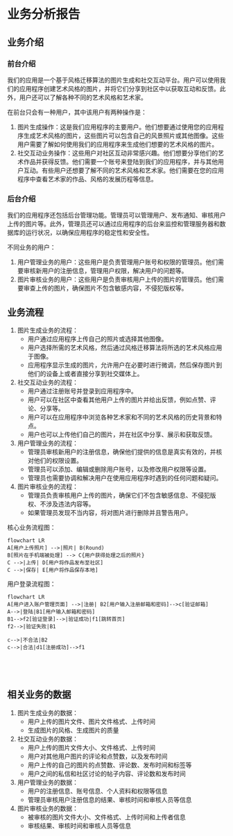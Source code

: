 # 业务分析报告

## 业务介绍

### 前台介绍

我们的应用是一个基于风格迁移算法的图片生成和社交互动平台。用户可以使用我们的应用程序创建艺术风格的图片，并将它们分享到社区中以获取互动和反馈。此外，用户还可以了解各种不同的艺术风格和艺术家。

在前台只会有一种用户，其中该用户有两种操作是：

1. 图片生成操作：这是我们应用程序的主要用户。他们想要通过使用您的应用程序生成艺术风格的图片，这些图片可以包含自己的风景照片或其他图像。这些用户需要了解如何使用我们的应用程序来生成他们想要的艺术风格的图片。
2. 社交互动业务操作：这些用户对社区互动非常感兴趣。他们想要分享他们的艺术作品并获得反馈。他们需要一个账号来登陆到我们的应用程序，并与其他用户互动。有些用户还想要了解不同的艺术风格和艺术家。他们需要在您的应用程序中查看艺术家的作品、风格的发展历程等信息。

### 后台介绍

我们的应用程序还包括后台管理功能。管理员可以管理用户、发布通知、审核用户上传的图片等。此外，管理员还可以通过应用程序的后台来监控和管理服务器和数据库的运行状况，以确保应用程序的稳定性和安全性。

不同业务的用户：

1. 用户管理业务的用户：这些用户是负责管理用户账号和权限的管理员。他们需要审核新用户的注册信息，管理用户权限，解决用户的问题等。
2. 图片审核业务的用户：这些用户是负责审核用户上传的图片的管理员。他们需要审查上传的图片，确保图片不包含敏感内容，不侵犯版权等。

## 业务流程

1. 图片生成业务的流程：
   - 用户通过应用程序上传自己的照片或选择其他图像。
   - 用户选择所需的艺术风格，然后通过风格迁移算法将所选的艺术风格应用于图像。
   - 应用程序显示生成的图片，允许用户在必要时进行微调，然后保存图片到他们的设备上或者直接分享到社交媒体上。
2. 社交互动业务的流程：
   - 用户通过注册账号并登录到应用程序中。
   - 用户可以在社区中查看其他用户上传的图片并给出反馈，例如点赞、评论、分享等。
   - 用户可以在应用程序中浏览各种艺术家和不同的艺术风格的历史背景和特点。
   - 用户也可以上传他们自己的图片，并在社区中分享、展示和获取反馈。
3. 用户管理业务的流程：
   - 管理员审核新用户的注册信息，确保他们提供的信息是真实有效的，并核对他们的权限设置。
   - 管理员可以添加、编辑或删除用户账号，以及修改用户权限等设置。
   - 管理员也需要协调和解决用户在使用应用程序时遇到的任何问题和疑问。
4. 图片审核业务的流程：
   - 管理员负责审核用户上传的图片，确保它们不包含敏感信息、不侵犯版权、不涉及违法内容等。
   - 如果管理员发现不当内容，将对图片进行删除并且警告用户。

核心业务流程图：

```mermaid
flowchart LR
A[用户上传照片] -->|照片| B(Round)
B[照片在手机端被处理] --> C{用户获得处理之后的照片}
C -->|上传| D[用户将作品发布至社区]
C -->|保存| E[用户将作品保存本地]
```

用户登录流程图：

```mermaid
flowchart LR
A[用户进入账户管理页面] -->|注册| B2[用户输入注册邮箱和密码]-->c[验证邮箱]
A-->|登陆|B1[用户输入邮箱和密码]
B1-->f2[验证登录]-->|验证成功|f1[跳转首页]
f2-->|验证失败|B1

c-->|不合法|B2
c-->|合法|d1[注册成功]-->f1





```

## 相关业务的数据

1. 图片生成业务的数据：
   - 用户上传的图片文件、图片文件格式、上传时间
   - 生成图片的风格、生成图片的质量
2. 社交互动业务的数据：
   - 用户上传的图片文件大小、文件格式、上传时间
   - 用户对其他用户图片的评论和点赞数，以及发布时间
   - 用户上传的自己的图片的点赞数、评论数、发布时间和标签等
   - 用户之间的私信和社区讨论的帖子内容、评论数和发布时间
3. 用户管理业务的数据：
   - 用户的注册信息、账号信息、个人资料和权限等信息
   - 管理员审核用户注册信息的结果、审核时间和审核人员等信息
4. 图片审核业务的数据：
   - 被审核的图片文件大小、文件格式、上传时间和上传者信息
   - 审核结果、审核时间和审核人员等信息
